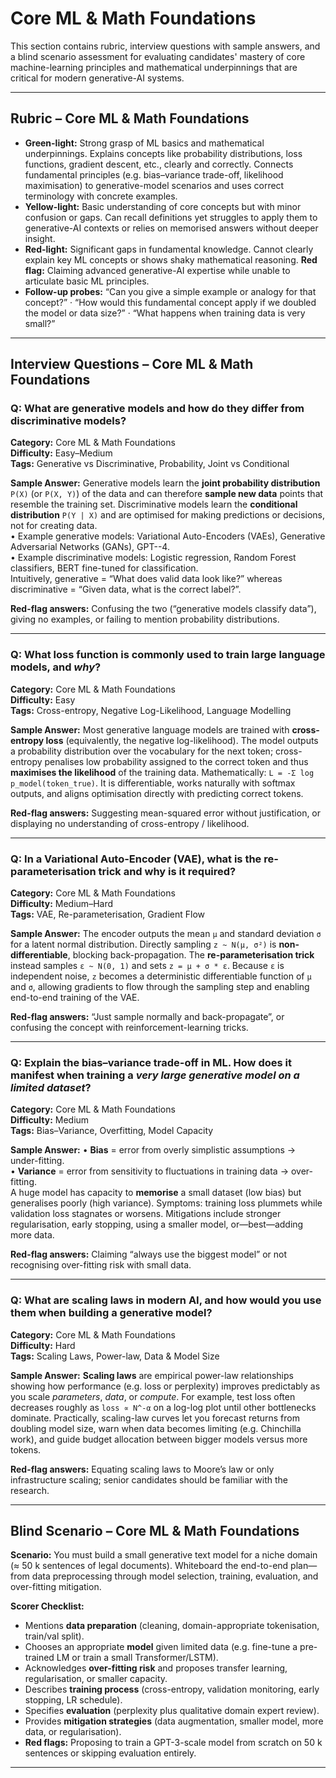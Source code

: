 # Core ML & Math Foundations

This section contains rubric, interview questions with sample answers, and a blind scenario assessment for evaluating candidates' mastery of core machine-learning principles and mathematical underpinnings that are critical for modern generative-AI systems.

---

## Rubric – Core ML & Math Foundations

* **Green-light:** Strong grasp of ML basics and mathematical underpinnings. Explains concepts like probability distributions, loss functions, gradient descent, etc., clearly and correctly. Connects fundamental principles (e.g. bias–variance trade-off, likelihood maximisation) to generative-model scenarios and uses correct terminology with concrete examples.
* **Yellow-light:** Basic understanding of core concepts but with minor confusion or gaps. Can recall definitions yet struggles to apply them to generative-AI contexts or relies on memorised answers without deeper insight.
* **Red-light:** Significant gaps in fundamental knowledge. Cannot clearly explain key ML concepts or shows shaky mathematical reasoning.  **Red flag:** Claiming advanced generative-AI expertise while unable to articulate basic ML principles.
* **Follow-up probes:** “Can you give a simple example or analogy for that concept?” · “How would this fundamental concept apply if we doubled the model or data size?” · “What happens when training data is very small?”

---

## Interview Questions – Core ML & Math Foundations

### Q: What are **generative models** and how do they differ from **discriminative models**?

**Category:** Core ML & Math Foundations  
**Difficulty:** Easy–Medium  
**Tags:** Generative vs Discriminative, Probability, Joint vs Conditional

**Sample Answer:**
Generative models learn the **joint probability distribution** `P(X)` (or `P(X, Y)`) of the data and can therefore **sample new data** points that resemble the training set.  Discriminative models learn the **conditional distribution** `P(Y | X)` and are optimised for making predictions or decisions, not for creating data.  
• Example generative models: Variational Auto-Encoders (VAEs), Generative Adversarial Networks (GANs), GPT--4.  
• Example discriminative models: Logistic regression, Random Forest classifiers, BERT fine-tuned for classification.  
Intuitively, generative = “What does valid data look like?” whereas discriminative = “Given data, what is the correct label?”.

**Red-flag answers:** Confusing the two (“generative models classify data”), giving no examples, or failing to mention probability distributions.

---

### Q: What **loss function** is commonly used to train large language models, and *why*?

**Category:** Core ML & Math Foundations  
**Difficulty:** Easy  
**Tags:** Cross-entropy, Negative Log-Likelihood, Language Modelling

**Sample Answer:**
Most generative language models are trained with **cross-entropy loss** (equivalently, the negative log-likelihood).  The model outputs a probability distribution over the vocabulary for the next token; cross-entropy penalises low probability assigned to the correct token and thus **maximises the likelihood** of the training data.  Mathematically: `L = -Σ log p_model(token_true)`.  It is differentiable, works naturally with softmax outputs, and aligns optimisation directly with predicting correct tokens.

**Red-flag answers:** Suggesting mean-squared error without justification, or displaying no understanding of cross-entropy / likelihood.

---

### Q: In a **Variational Auto-Encoder (VAE)**, what is the **re-parameterisation trick** and why is it required?

**Category:** Core ML & Math Foundations  
**Difficulty:** Medium–Hard  
**Tags:** VAE, Re-parameterisation, Gradient Flow

**Sample Answer:**
The encoder outputs the mean `μ` and standard deviation `σ` for a latent normal distribution.  Directly sampling `z ~ N(μ, σ²)` is **non-differentiable**, blocking back-propagation.  The **re-parameterisation trick** instead samples `ε ~ N(0, 1)` and sets `z = μ + σ * ε`.  Because `ε` is independent noise, `z` becomes a deterministic differentiable function of `μ` and `σ`, allowing gradients to flow through the sampling step and enabling end-to-end training of the VAE.

**Red-flag answers:** “Just sample normally and back-propagate”, or confusing the concept with reinforcement-learning tricks.

---

### Q: Explain the **bias–variance trade-off** in ML.  How does it manifest when training a *very large generative model on a limited dataset*?

**Category:** Core ML & Math Foundations  
**Difficulty:** Medium  
**Tags:** Bias–Variance, Overfitting, Model Capacity

**Sample Answer:**
• **Bias** = error from overly simplistic assumptions → under-fitting.  
• **Variance** = error from sensitivity to fluctuations in training data → over-fitting.  
A huge model has capacity to **memorise** a small dataset (low bias) but generalises poorly (high variance).  Symptoms: training loss plummets while validation loss stagnates or worsens.  Mitigations include stronger regularisation, early stopping, using a smaller model, or—best—adding more data.

**Red-flag answers:** Claiming “always use the biggest model” or not recognising over-fitting risk with small data.

---

### Q: What are **scaling laws** in modern AI, and how would you use them when building a generative model?

**Category:** Core ML & Math Foundations  
**Difficulty:** Hard  
**Tags:** Scaling Laws, Power-law, Data & Model Size

**Sample Answer:**
**Scaling laws** are empirical power-law relationships showing how performance (e.g. loss or perplexity) improves predictably as you scale *parameters*, *data*, or *compute*.  For example, test loss often decreases roughly as `loss ∝ N^-α` on a log-log plot until other bottlenecks dominate.  Practically, scaling-law curves let you forecast returns from doubling model size, warn when data becomes limiting (e.g. Chinchilla work), and guide budget allocation between bigger models versus more tokens.

**Red-flag answers:** Equating scaling laws to Moore’s law or only infrastructure scaling; senior candidates should be familiar with the research.

---

## Blind Scenario – Core ML & Math Foundations

**Scenario:** You must build a small generative text model for a niche domain (≈ 50 k sentences of legal documents).  Whiteboard the end-to-end plan—from data preprocessing through model selection, training, evaluation, and over-fitting mitigation.

**Scorer Checklist:**
* Mentions **data preparation** (cleaning, domain-appropriate tokenisation, train/val split).
* Chooses an appropriate **model** given limited data (e.g. fine-tune a pre-trained LM or train a small Transformer/LSTM).
* Acknowledges **over-fitting risk** and proposes transfer learning, regularisation, or smaller capacity.
* Describes **training process** (cross-entropy, validation monitoring, early stopping, LR schedule).
* Specifies **evaluation** (perplexity plus qualitative domain expert review).
* Provides **mitigation strategies** (data augmentation, smaller model, more data, or regularisation).
* **Red flags:** Proposing to train a GPT-3-scale model from scratch on 50 k sentences or skipping evaluation entirely.

---
